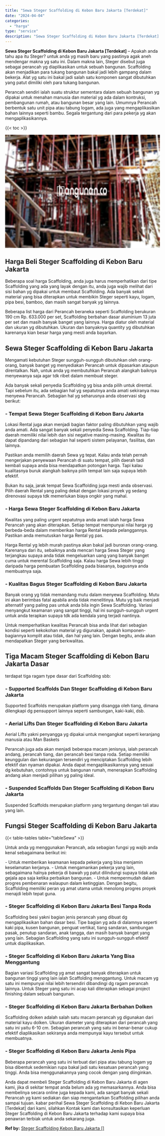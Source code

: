 ```yaml
---
title: "Sewa Steger Scaffolding di Kebon Baru Jakarta [Terdekat]"
date: "2024-04-04"
categories: 
  - "harga"
type: "service"
description: "Sewa Steger Scaffolding di Kebon Baru Jakarta [Terdekat]. Anda dapat membeli Steger Scaffolding di Kebon Baru Jakarta di agen kami, jika di sekitar tempat an..."
---
```


**Sewa Steger Scaffolding di Kebon Baru Jakarta \[Terdekat\]** – Apakah anda tahu apa itu Steger? untuk anda yg masih baru yang pastinya agak aneh mendengar makna yg satu ini. Dalam makna lain, Steger disebut juga sebagai perancah yg diaplikasikan untuk sebuah bangunan. Scaffolding akan menjadikan para tukang bangunan bakal jadi lebih gampang dalam bekerja. Alat yg satu ini bakal jadi salah satu komponen sangat dibutuhkan yang patut dimiliki oleh para tukang bangunan.

Perancah sendiri ialah suatu struktur sementara dalam sebuah bangunan yg dipakai untuk menahan manusia dan material yg ada dalam kontruksi, pembangunan rumah, atau bangunan besar yang lain. Umumnya Perancah berbentuk satu unit pipa atau tabung logam, ada juga yang mengaplikasikan bahan lainnya seperti bambu. Segala tergantung dari para pekerja yg akan mengaplikasikannya.

{{< toc >}}

![Sewa Steger Scaffolding di Kebon Baru Jakarta [Terdekat]](/images/sewa-scaffolding-steger-10.png)

## Harga Beli Steger Scaffolding di Kebon Baru Jakarta

Beberapa soal harga Scaffolding, anda juga harus memperhatikan dari tipe Scaffolding yang ada yang layak dengan itu, anda juga wajib melihat dari sisi bahan yg dipakai untuk membaut Scaffolding. Ada banyak sekali material yang bisa diterapkan untuk membikin Steger seperti kayu, logam, pipa besi, bamboo, dan masih sangat banyak yg lainnya.

Beberapa list harga dari Perancah beraneka seperti Scaffolding berukuran 190 cm Rp. 633.000 per set, Scaffolding berbahan dasar aluminium 13 juta per set dan masih banyak banget yang lainnya. Harga diatur oleh material dan ukuran yg dibutuhkan. Ukuran dan banyaknya quantity yg dibutuhkan karenanya kian besar harga yang mesti anda bayarkan.

## Sewa Steger Scaffolding di Kebon Baru Jakarta

Mengamati kebutuhan Steger sungguh-sungguh dibutuhkan oleh orang-orang, banyak banget yg menyediakan Perancah untuk dipasarkan ataupun direntalkan. Nah, untuk anda yg membutuhkan Perancah alangkah baiknya menyewanya saja agar tdk ribet dalam membuat steger.

Ada banyak sekali penyedia Scaffolding yg bisa anda pilih untuk dirental. Tapi sebelum itu, ada sebagian hal yg sepatutnya anda amati sekiranya mau menyewa Perancah. Sebagian hal yg seharusnya anda observasi sbg berikut:

### \- Tempat Sewa Steger Scaffolding di Kebon Baru Jakarta

Lokasi Rental juga akan menjadi bagian faktor paling dibutuhkan yang wajib anda amati. Ada sangat banyak sekali penyedia Sewa Scaffolding. Tiap-tiap daerah memiliki nilai lebih dan sisi negative masing-masing. Kwalitas itu dapat dipandang dari sebagian hal seperti sistem pelayanan, fasilitas, dan lainnya.

Pastikan anda memilih daerah Sewa yg tepat. Kalau anda telah pernah mengerjakan penyewaan Perancah di suatu tempat, pilih daerah tadi kembali supaya anda bisa mendapatkan potongan harga. Tapi kalau kualitasnya buruk alangkah baiknya pilih tempat lain saja supaya lebih efektif.

Bukan itu saja, jarak tempat Sewa Scaffolding juga mesti anda observasi. Pilih daerah Rental yang paling dekat dengan lokasi proyek yg sedang direnovasi supaya tdk memerlukan biaya ongkir yang mahal.

### \- Harga Sewa Steger Scaffolding di Kebon Baru Jakarta

Kwalitas yang paling urgent sepatutnya anda amati ialah harga Sewa Perancah yang akan diterapkan. Setiap tempat mempunyai nilai harga yg berbeda-beda dalam memberikan harga Rental kepada pelanggannya. Pastikan anda memutuskan harga Rental yg pas.

Harga Rental yg lebih murah pastinya akan bakal jadi buronan orang-orang. Karenanya dari itu, sebaiknya anda mencari harga Sewa Steger yang terjangkau supaya anda tidak mengeluarkan uang yang banyak banget cuma untuk merental Scaffolding saja. Kalau harga Sewa lebih tinggi daripada harga pembuatan Scaffolding pada biasanya, bagusnya anda membuatnya saja.

### \- Kualitas Bagus Steger Scaffolding di Kebon Baru Jakarta

Banyak orang yg tidak memandang mutu dalam menyewa Scaffolding. Mutu ini akan berimbas fatal apabila anda tidak menelitinya. Mutu yg baik menjadi alternatif yang paling pas untuk anda bila ingin Sewa Scaffolding. Variasi menyangkut keamanan yang sangat tinggi, hal ini sungguh-sungguh urgent untuk anda terapkan supaya tdk ada kendala yang terjadi nantinya.

Untuk memperhatikan kwalitas Perancah bisa anda lihat dari sebagian kondisi seperti kekokohan material yg digunakan, apakah komponen-bagiannya komplit atau tidak, dan hal yang lain. Dengan begitu, anda akan mendapatkan Steger yang berkwalitas.

## Tiga Macam Steger Scaffolding di Kebon Baru Jakarta Dasar

terdapat tiga ragam type dasar dari Scaffolding sbb:

### \- Supported Scaffolds Dan Steger Scaffolding di Kebon Baru Jakarta

Supported Scaffolds merupakan platform yang disangga oleh tiang, dimana dilengkapi dg pensupport lainnya seperti sambungan, kaki-kaki, dsb.

### \- Aerial Lifts Dan Steger Scaffolding di Kebon Baru Jakarta

Aerial Lifts yakni penyangga yg dipakai untuk mengangkat seperti keranjang manusia atau Man Baskets

Perancah juga ada akan menjadi beberapa macam jenisnya, ialah perancah andang, perancah tiang, dan perancah besi tanpa roda. Setiap memiliki keunggulan dan kekurangan tersendiri yg menciptakan Scaffolding lebih efektif dan nyaman dipakai. Anda dapat mengaplikasikannya yang sesuai dg kebutuhan, contohnya untuk bangunan rumah, menerapkan Scaffolding andang akan menjadi pilihan yg paling ideal.

### \- Suspended Scaffolds Dan Steger Scaffolding di Kebon Baru Jakarta

Suspended Scaffolds merupakan platform yang tergantung dengan tali atau yang lain.

## Fungsi Steger Scaffolding di Kebon Baru Jakarta

{{< table-tables table="tableSewa" >}}

Untuk anda yg menggunakan Perancah, ada sebagian fungsi yg wajib anda kenal sebagaimana berikut ini:

\- Untuk memberikan keamanan kepada pekerja yang bisa menjamin keselamatan kerjanya. - Untuk mengamankan pekerja yang lain, sebagaimana halnya pekerja di bawah yg patut dilindungi supaya tidak ada gejala apa saja ketika perbaikan bangunan. - Untuk mempermudah dalam progres pembenaran walaupun dalam ketinggian. Dengan begitu, Scaffolding memiliki peran yg amat utama untuk menolong progres proyek menajdi lebih tepat guna.

### \- Steger Scaffolding di Kebon Baru Jakarta Besi Tanpa Roda

Scaffolding besi yakni bagian jenis perancah yang dibuat dg mengaplikasikan bahan dasar besi. Tipe bagian yg ada di dalamnya seperti kaki pipa, kusen bangunan, penguat vertikal, tiang sandaran, sambungan pasak, penutup sandaran, anak tangga, dan masih banyak banget yang yang lain. Sebagian Scaffolding yang satu ini sungguh-sungguh efektif untuk diaplikasikan.

### \- Steger Scaffolding di Kebon Baru Jakarta Yang Bisa Menggantung

Bagian variasi Scaffolding yg amat sangat banyak diterapkan untuk bangunan tinggi yang lain ialah Scaffolding menggantung. Untuk macam yg satu ini mempunyai nilai lebih tersendiri dibandingi dg ragam perancah lainnya. Untuk Steger yang satu ini acap kali diterapkan sebagai project finishing dalam sebuah bangunan.

### \- Steger Scaffolding di Kebon Baru Jakarta Berbahan Dolken

Scaffolding dolken adalah salah satu macam perancah yg digunakan dari material kayu dolken. Ukuran diameter yang diterapkan dari perancah yang satu ini yaitu 6-10 cm. Sebagian perancah yang satu ini benar-benar cukup efektif diaplikasikan sekiranya anda mempunyai kayu tersebut untuk membuatnya.

### \- Steger Scaffolding di Kebon Baru Jakarta Jenis Pipa

Beberapa perancah yang satu ini terbuat dari pipa atau tabung logam yg bisa dibentuk sedemikian rupa bakal jadi satu kesatuan perancah yang tinggi. Anda bisa menggunakannya yang cocok dengan yang diinginkan.

Anda dapat membeli Steger Scaffolding di Kebon Baru Jakarta di agen kami, jika di sekitar tempat anda belum ada yg memasarkannya. Anda bisa membelinya secara online juga kepada kami, ada sangat banyak sekali Perancah yg kami sediakan dan siap mengantarkan Scaffolding pilihan anda sampai tujuan. kabar perihal Sewa Steger Scaffolding di Kebon Baru Jakarta \[Terdekat\] dari kami, silahkan Kontak kami dan konsultasikan keperluan Steger Scaffolding di Kebon Baru Jakarta terhadap kami supaya bisa penawran terbiak untuk anda sekarang juga.

**Ref by:** [Steger Scaffolding Kebon Baru Jakarta []](https://id.wikipedia.org/wiki/Steger)
